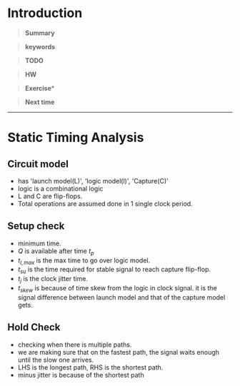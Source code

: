 # Introduction 

>**Summary**
>

>**keywords**
>

>**TODO**
>

> **HW**

>**Exercise*** 
>

> **Next time**
> 

**********

# Static Timing Analysis

## Circuit model
* has 'launch model(L)', 'logic model(l)', 'Capture(C)'
* logic is a combinational logic
* L and C are flip-flops.
* Total operations are assumed done in 1 single clock period.

## Setup check
* minimum time.
* $Q$ is available after time $t_p$
* $t_{l,max}$ is the max time to go over logic model.
* $t_{su}$ is the time required for stable signal to reach capture flip-flop.
* $t_j$ is the clock jitter time. 
* $t_{skew}$ is because of time skew from the logic in clock signal. it is the signal difference between launch model and that of the capture model gets.

## Hold Check
* checking when there is multiple paths.
* we are making sure that on the fastest path, the signal waits enough until the slow one arrives.
* LHS is the longest path, RHS is the shortest path.
* minus jitter is because of the shortest path
